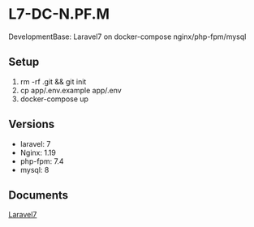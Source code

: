 L7-DC-N.PF.M
===

DevelopmentBase: Laravel7 on docker-compose nginx/php-fpm/mysql

## Setup
1. rm -rf .git && git init
2. cp app/.env.example app/.env
3. docker-compose up

## Versions
- laravel: 7
- Nginx: 1.19
- php-fpm: 7.4
- mysql: 8

## Documents
[Laravel7](https://readouble.com/laravel/7.x/ja/installation.html)
